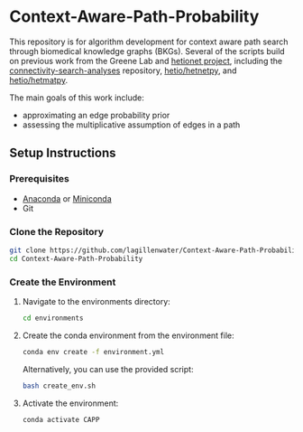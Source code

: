 # Context-Aware-Path-Probability

This repository is for algorithm development for context aware path search through biomedical knowledge graphs (BKGs). Several of the scripts build on previous work from the Greene Lab and [hetionet project](https://het.io/), including the [connectivity-search-analyses](https://github.com/greenelab/connectivity-search-analyses) repository, [hetio/hetnetpy](https://github.com/hetio/hetnetpy), and [hetio/hetmatpy](https://github.com/hetio/hetmatpy). 

The main goals of this work include:
* approximating an edge probability prior
* assessing the multiplicative assumption of edges in a path

## Setup Instructions

### Prerequisites

- [Anaconda](https://www.anaconda.com/products/distribution) or [Miniconda](https://docs.conda.io/en/latest/miniconda.html)
- Git

### Clone the Repository

```bash
git clone https://github.com/lagillenwater/Context-Aware-Path-Probability.git
cd Context-Aware-Path-Probability
```

### Create the Environment

1. Navigate to the environments directory:
   ```bash
   cd environments
   ```

2. Create the conda environment from the environment file:
   ```bash
   conda env create -f environment.yml
   ```
   
   Alternatively, you can use the provided script:
   ```bash
   bash create_env.sh
   ```

3. Activate the environment:
   ```bash
   conda activate CAPP
   ```

